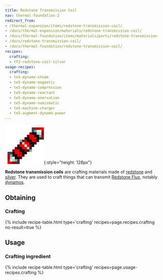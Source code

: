 ```yaml
---
title: Redstone Transmission Coil
nav: thermal-foundation-2
redirect_from:
- /thermal-expansion/items/redstone-transmission-coil/
- /docs/thermal-expansion/materials/redstone-transmission-coil/
- /docs/thermal-foundation/items/materials/parts/redstone-transmission-coil/
- /docs/redstone-transmission-coil/
- /docs/thermal-foundation/redstone-transmission-coil/
recipes:
  crafting:
  - tf2-redstone-coil-silver
usage-recipes:
  crafting:
  - te5-dynamo-steam
  - te5-dynamo-magmatic
  - te5-dynamo-compression
  - te5-dynamo-reactant
  - te5-dynamo-enervation
  - te5-dynamo-numismatic
  - te5-machine-charger
  - te5-augment-dynamo-power
---
```


![Redstone transmission coil](/assets/images/thermal-foundation-2/redstone-coil-silver.png){:style="height: 128px"}


**Redstone transmission coils** are crafting materials made of
[redstone](https://minecraft.gamepedia.com/Redstone) and
[silver](/docs/thermal-foundation-2/silver-ingot/). They are used to craft things that can transmit
[Redstone Flux](/docs/redstone-flux/), notably [dynamos](/docs/thermal-expansion-5/dynamos/).


Obtaining
---------

### Crafting
{% include recipe-table.html type='crafting' recipes=page.recipes.crafting no-result=true %}


Usage
-----

### Crafting ingredient
{% include recipe-table.html type='crafting' recipes=page.usage-recipes.crafting %}
